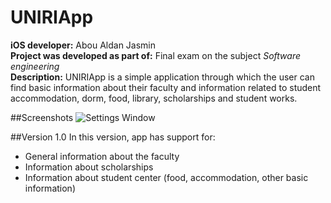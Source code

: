 # UNIRIApp

<b>iOS developer:</b> Abou Aldan Jasmin <br>
<b>Project was developed as part of:</b> Final exam on the subject <i>Software engineering</i><br>
<b>Description:</b> UNIRIApp is a simple application through which the user can find basic information about their faculty and information related to student accommodation, dorm, food, library, scholarships and student works.

##Screenshots
![Settings Window](https://raw.github.com/jabou/UNIRIAPP-iOS/master/Screenshots/Screenshot1.png)

##Version 1.0
In this version, app has support for:
- General information about the faculty
- Information about scholarships
- Information about student center (food, accommodation, other basic information)
